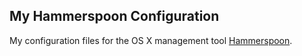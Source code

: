 ## My Hammerspoon Configuration

My configuration files for the OS X management tool [Hammerspoon](http://www.hammerspoon.org/).
